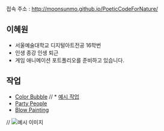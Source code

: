 접속 주소 : <http://moonsunmo.github.io/PoeticCodeForNature/>


## 이혜원
 * 서울예술대학교 디지털아트전공 16학번
 * 인생 종강 인생 퇴근
 * 게임 애니메이션 포트폴리오를 준비하고 있습니다.

## 작업
 * [Color Bubble](https://editor.p5js.org/vvee2929@gmail.com/sketches/60lGoNa8G) // * [예시 작업](./example/)
 * [Party People](https://editor.p5js.org/vvee2929@gmail.com/sketches/G9nlXeyWu)
 * [Blow Painting](https://editor.p5js.org/vvee2929@gmail.com/sketches/9j42u0FN3)

 // ![예시 이미지](./example_img.png)
